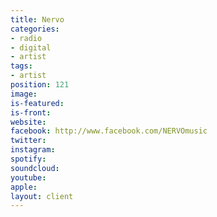 ```yaml
---
title: Nervo
categories:
- radio
- digital
- artist
tags:
- artist
position: 121
image: 
is-featured: 
is-front: 
website: 
facebook: http://www.facebook.com/NERVOmusic
twitter: 
instagram: 
spotify: 
soundcloud: 
youtube: 
apple: 
layout: client
---
```


